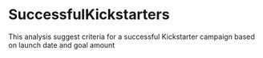 # SuccessfulKickstarters
This analysis suggest criteria for a successful Kickstarter campaign based on launch date and goal amount
